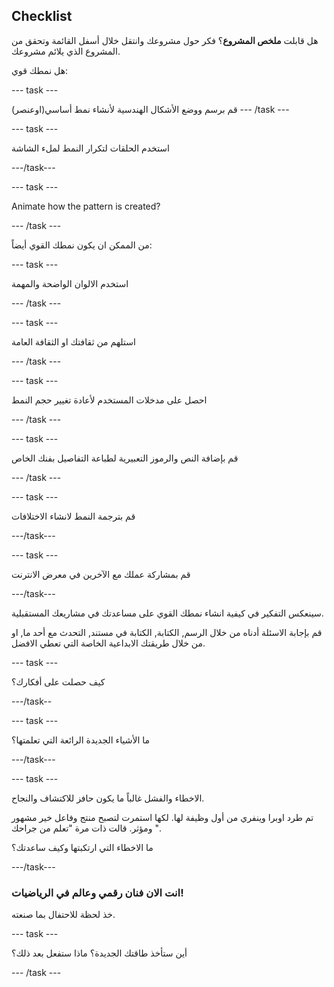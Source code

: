 ## Checklist

هل قابلت **ملخص المشروع**؟ فكر حول مشروعك وانتقل خلال أسفل القائمة وتحقق من المشروع الذي يلائم مشروعك.

هل نمطك قوي:

--- task ---

قم برسم ووضع الأشكال الهندسية لأنشاء نمط أساسي(اوعنصر) --- /task ---

--- task ---

استخدم الحلقات لتكرار النمط لملء الشاشة

---/task---

--- task ---

Animate how the pattern is created?

--- /task ---

من الممكن ان يكون نمطك القوي أيضاً:

--- task ---

استخدم الالوان الواضحة والمهمة

--- /task ---

--- task ---

استلهم من ثقافتك او الثقافة العامة

--- /task ---

--- task ---

احصل على مدخلات المستخدم لأعادة تغيير حجم النمط

--- /task ---

--- task ---

قم بإضافة النص والرموز التعبيرية لطباعة التفاصيل بفنك الخاص

--- /task ---

--- task ---

قم بترجمة النمط لانشاء الاختلافات

---/task---


--- task ---

قم بمشاركة عملك مع الآخرين في معرض الانترنت

---/task---

سينعكس التفكير في كيفية انشاء نمطك القوي على مساعدتك في مشاريعك المستقبلية.

قم بإجابة الاسئلة أدناه من خلال الرسم, الكتابة, الكتابة في مستند, التحدث مع أحد ما, او من خلال طريقتك الابداعية الخاصة التي تعطي الافضل.

--- task ---

كيف حصلت على أفكارك؟

---/task--

--- task ---

ما الأشياء الجديدة الرائعة التي تعلمتها؟

---/task---

--- task ---

الاخطاء والفشل غالباً ما يكون حافز للاكتشاف والنجاح.

تم طرد اوبرا وينفري من أول وظيفة لها. لكها استمرت لتصبح منتج وفاعل خير مشهور ومؤثر. قالت ذات مرة "تعلم من جراحك ".

ما الاخطاء التي ارتكبتها وكيف ساعدتك؟

---/task---

### انت الان فنان رقمي وعالم في الرياضيات!

خذ لحظة للاحتفال بما صنعته.

--- task ---

أين ستأخذ طاقتك الجديدة؟ ماذا ستفعل بعد ذلك؟

--- /task ---


